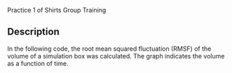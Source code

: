 Practice 1 of Shirts Group Training
## Description
In the following code, the root mean squared fluctuation (RMSF) of the volume of a simulation box was calculated. The graph indicates the volume as a function of time.
